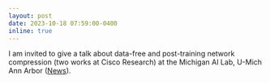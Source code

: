 ```yaml
---
layout: post
date: 2023-10-18 07:59:00-0400
inline: true
---
```


I am invited to give a talk about data-free and post-training network compression (two works at Cisco Research) at the Michigan AI Lab, U-Mich Ann Arbor ([News](https://twitter.com/ziqiao_ma/status/1714673184480383261)).    
